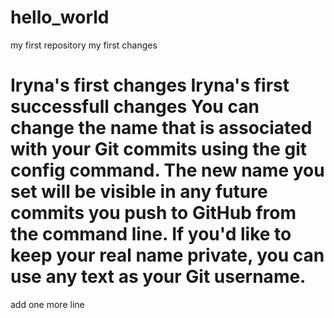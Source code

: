# hello_world
my first repository
my first changes

Iryna's first changes
Iryna's first successfull changes 
You can change the name that is associated with your Git commits using the git config command. The new name you set will be visible in any future commits you push to GitHub from the command line. If you'd like to keep your real name private, you can use any text as your Git username.
=======
add one more line

